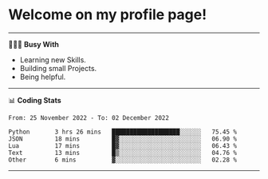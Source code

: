 # Welcome on my profile page!
<!-- print(("dralla"[::-1]+"s").capitalize()) -->

---
👨🏻‍💻 **Busy With**
* Learning new Skills.
* Building small Projects.
* Being helpful.

---
📊 **Coding Stats**
<!--START_SECTION:waka-->

```text
From: 25 November 2022 - To: 02 December 2022

Python       3 hrs 26 mins   ███████████████████░░░░░░   75.45 %
JSON         18 mins         █▓░░░░░░░░░░░░░░░░░░░░░░░   06.90 %
Lua          17 mins         █▓░░░░░░░░░░░░░░░░░░░░░░░   06.43 %
Text         13 mins         █▒░░░░░░░░░░░░░░░░░░░░░░░   04.76 %
Other        6 mins          ▓░░░░░░░░░░░░░░░░░░░░░░░░   02.28 %
```

<!--END_SECTION:waka-->
---
